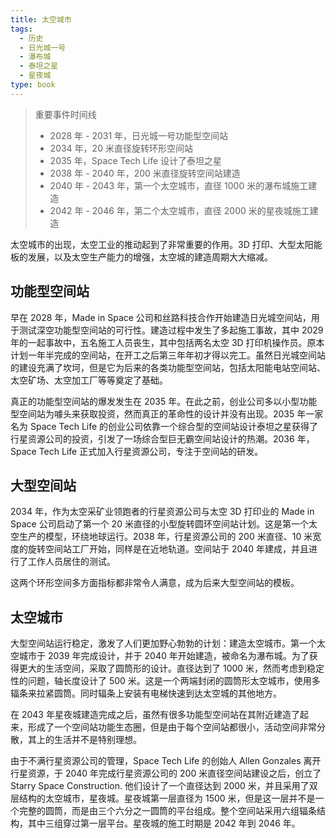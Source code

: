 ```yaml
---
title: 太空城市
tags:
  - 历史
  - 日光城一号
  - 瀑布城
  - 泰坦之星
  - 星夜城
type: book
---
```




> 重要事件时间线
>
> - 2028 年 - 2031 年，日光城一号功能型空间站
> - 2034 年，20 米直径旋转环形空间站
> - 2035 年，Space Tech Life 设计了泰坦之星
> - 2038 年 - 2040 年，200 米直径旋转空间站建造
> - 2040 年 - 2043 年，第一个太空城市，直径 1000 米的瀑布城施工建造
> - 2042 年 - 2046 年，第二个太空城市，直径 2000 米的星夜城施工建造


太空城市的出现，太空工业的推动起到了非常重要的作用。3D 打印、大型太阳能板的发展，以及太空生产能力的增强，太空城的建造周期大大缩减。

## 功能型空间站

早在 2028 年，Made in Space 公司和丝路科技合作开始建造日光城空间站，用于测试深空功能型空间站的可行性。建造过程中发生了多起施工事故，其中 2029 年的一起事故中，五名施工人员丧生，其中包括两名太空 3D 打印机操作员。原本计划一年半完成的空间站，在开工之后第三年年初才得以完工。虽然日光城空间站的建设充满了坎坷，但是它为后来的各类功能型空间站，包括太阳能电站空间站、太空矿场、太空加工厂等等奠定了基础。

真正的功能型空间站的爆发发生在 2035 年。在此之前，创业公司多以小型功能型空间站为噱头来获取投资，然而真正的革命性的设计并没有出现。2035 年一家名为 Space Tech Life 的创业公司依靠一个综合型的空间站设计泰坦之星获得了行星资源公司的投资，引发了一场综合型巨无霸空间站设计的热潮。2036 年，Space Tech Life 正式加入行星资源公司，专注于空间站的研发。

## 大型空间站

2034 年，作为太空采矿业领跑者的行星资源公司与太空 3D 打印业的 Made in Space 公司启动了第一个 20 米直径的小型旋转圆环空间站计划。这是第一个太空生产的模型，环绕地球运行。2038 年，行星资源公司的 200 米直径、10 米宽度的旋转空间站工厂开始，同样是在近地轨道。空间站于 2040 年建成，并且进行了工作人员居住的测试。

这两个环形空间多方面指标都非常令人满意，成为后来大型空间站的模板。

## 太空城市

大型空间站运行稳定，激发了人们更加野心勃勃的计划：建造太空城市。第一个太空城市于 2039 年完成设计，并于 2040 年开始建造，被命名为瀑布城。为了获得更大的生活空间，采取了圆筒形的设计。直径达到了 1000 米，然而考虑到稳定性的问题，轴长度设计了 500 米。这是一个两端封闭的圆筒形太空城市，使用多辐条来拉紧圆筒。同时辐条上安装有电梯快速到达太空城的其他地方。

在 2043 年星夜城建造完成之后，虽然有很多功能型空间站在其附近建造了起来，形成了一个空间站功能生态圈，但是由于每个空间站都很小，活动空间非常分散，其上的生活并不是特别理想。

由于不满行星资源公司的管理，Space Tech Life 的创始人 Allen Gonzales 离开行星资源，于 2040 年完成行星资源公司的 200 米直径空间站建设之后，创立了 Starry Space Construction. 他们设计了一个直径达到 2000 米，并且采用了双层结构的太空城市，星夜城。星夜城第一层直径为 1500 米，但是这一层并不是一个完整的圆筒，而是由三个六分之一圆筒的平台组成。整个空间站采用六组辐条结构，其中三组穿过第一层平台。星夜城的施工时期是 2042 年到 2046 年。
